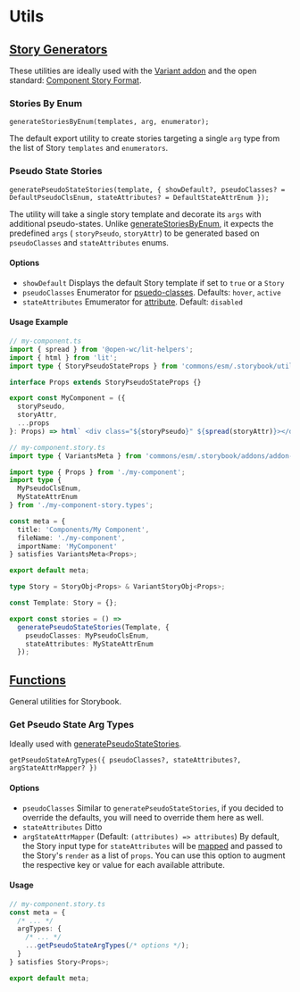 # Utils

## [Story Generators](story-generators.ts)

These utilities are ideally used with the [Variant addon](../addons/README.md#variants) and the open standard: [Component Story Format](https://github.com/ComponentDriven/csf).

### Stories By Enum

`generateStoriesByEnum(templates, arg, enumerator);`

The default export utility to create stories targeting a single `arg` type from the list of Story `templates` and `enumerators`.

### Pseudo State Stories

`generatePseudoStateStories(template, { showDefault?, pseudoClasses? = DefaultPseudoClsEnum, stateAttributes? = DefaultStateAttrEnum });`

The utility will take a single story template and decorate its `args` with additional pseudo-states. Unlike [generateStoriesByEnum](#stories-by-enum), it expects the predefined `args` ( `storyPseudo`, `storyAttr`) to be generated based on `pseudoClasses` and `stateAttributes` enums.

#### Options

- `showDefault` Displays the default Story template if set to `true` or a `Story`
- `pseudoClasses` Enumerator for [psuedo-classes](https://developer.mozilla.org/en-US/docs/Web/CSS/Pseudo-classes). Defaults: `hover`, `active`
- `stateAttributes` Emumerator for [attribute](https://developer.mozilla.org/en-US/docs/Web/HTML/Attributes). Default: `disabled`

#### Usage Example

```ts
// my-component.ts
import { spread } from '@open-wc/lit-helpers';
import { html } from 'lit';
import type { StoryPseudoStateProps } from 'commons/esm/.storybook/utils/story-generators.js';

interface Props extends StoryPseudoStateProps {}

export const MyComponent = ({
  storyPseudo,
  storyAttr,
  ...props
}: Props) => html` <div class="${storyPseudo}" ${spread(storyAttr)}></div> `;
```

```ts
// my-component.story.ts
import type { VariantsMeta } from 'commons/esm/.storybook/addons/addon-variants';

import type { Props } from './my-component';
import type {
  MyPseudoClsEnum,
  MyStateAttrEnum
} from './my-component-story.types';

const meta = {
  title: 'Components/My Component',
  fileName: './my-component',
  importName: 'MyComponent'
} satisfies VariantsMeta<Props>;

export default meta;

type Story = StoryObj<Props> & VariantStoryObj<Props>;

const Template: Story = {};

export const stories = () =>
  generatePseudoStateStories(Template, {
    pseudoClasses: MyPseudoClsEnum,
    stateAttributes: MyStateAttrEnum
  });
```

## [Functions](functions.ts)

General utilities for Storybook.

### Get Pseudo State Arg Types

Ideally used with [generatePseudoStateStories](#default-pseudo-state-stories).

`getPseudoStateArgTypes({ pseudoClasses?, stateAttributes?, argStateAttrMapper? })`

#### Options

- `pseudoClasses` Similar to `generatePseudoStateStories`, if you decided to override the defaults, you will need to override them here as well.
- `stateAttributes` Ditto
- `argStateAttrMapper` (Default: `(attributes) => attributes`) By default, the Story input type for `stateAttributes` will be [mapped](https://storybook.js.org/docs/api/arg-types#mapping) and passed to the Story's `render` as a list of `props`. You can use this option to augment the respective key or value for each available attribute.

#### Usage

```ts
// my-component.story.ts
const meta = {
  /* ... */
  argTypes: {
    /* ... */
    ...getPseudoStateArgTypes(/* options */);
  }
} satisfies Story<Props>;

export default meta;
```
